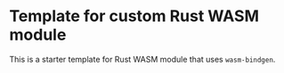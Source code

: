 # Template for custom Rust WASM module

This is a starter template for Rust WASM module that uses `wasm-bindgen`.
